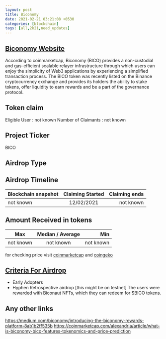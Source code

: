 ```yaml
---
layout: post
title: Biconomy
date: 2021-02-21 03:21:08 +0530
categories: [blockchain]
tags: [all,2k21,need_updates] 
---
```



## [Biconomy Website](https://www.biconomy.io/)

According to coinmarketcap, Biconomy (BICO) provides a non-custodial and gas-efficient scalable relayer infrastructure through which users can enjoy the simplicity of Web3 applications by experiencing a simplified transaction process. The BICO token was recently listed on the Binance cryptocurrency exchange and provides its holders the ability to stake tokens, offer liquidity to earn rewards and be a part of the governance protocol.

## Token claim

Eligible User : not known
Number of Claimants : not known

## Project Ticker

BICO

## Airdrop Type

## Airdrop Timeline

| Blockchain snapshot     | Claiming Started           | Claiming ends    |
| ----------------------- |:--------------------------:| ----------------:|
|       not known         |       12/02/2021          |   not known      |

## Amount Received in tokens  

| Max        |    Median / Average  |       Min    |
| ---------- |:--------------------:| ------------:|
| not known  |     not known        |  not known   |

for checking price visit [coinmarketcap](https://coinmarketcap.com/currencies/biconomy) and [coingeko](https://www.coingecko.com/en/coins/biconomy)

## [Criteria For Airdrop](https://medium.com/biconomy/tagged/airdrop)

* Early Adopters
* Hyphen Retrospective airdrop [this might be on testnet]
The users were rewarded with Biconaut NFTs, which they can redeem for $BICO tokens.

## Any other links

<https://medium.com/biconomy/introducing-the-biconomy-rewards-platform-8ab1b2ff535b>
<https://coinmarketcap.com/alexandria/article/what-is-biconomy-bico-features-tokenomics-and-price-prediction>
